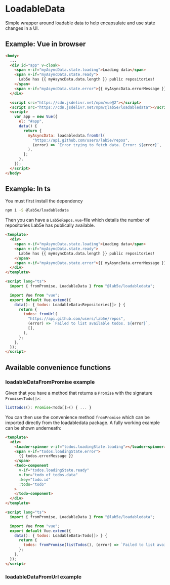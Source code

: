 # LoadableData

Simple wrapper around loadable data to help encapsulate and use state changes in a UI.

## Example: Vue in browser

```html
<body>
  ...
  <div id="app" v-cloak>
    <span v-if="myAsyncData.state.loading">Loading data</span>
    <span v-if="myAsyncData.state.ready">
      Lab5e has {{ myAsyncData.data.length }} public repositories!
    </span>
    <span v-if="myAsyncData.state.error">{{ myAsyncData.errorMessage }}</span>
  </div>

  <script src="https://cdn.jsdelivr.net/npm/vue@2"></script>
  <script src="https://cdn.jsdelivr.net/npm/@lab5e/loadabledata"></script>
  <script>
    var app = new Vue({
      el: "#app",
      data() {
        return {
          myAsyncData: loadabledata.fromUrl(
            "https://api.github.com/users/lab5e/repos",
            (error) => `Error trying to fetch data. Error: ${error}`,
          ),
        };
      },
    });
  </script>
</body>
```

## Example: In ts

You must first install the dependency

```bash
npm i -S @lab5e/loadabledata
```

Then you can have a `Lab5eRepos.vue`-file which details the number of repositories Lab5e has publically available.

```html
<template>
  <div>
    <span v-if="myAsyncData.state.loading">Loading data</span>
    <span v-if="myAsyncData.state.ready">
      Lab5e has {{ myAsyncData.data.length }} public repositories!
    </span>
    <span v-if="myAsyncData.state.error">{{ myAsyncData.errorMessage }}</span>
  </div>
</template>

<script lang="ts">
  import { fromPromise, LoadableData } from "@lab5e/loadabledata";

  import Vue from "vue";
  export default Vue.extend({
    data(): { todos: LoadableData<Repositories[]> } {
      return {
        todos: fromUrl(
          "https://api.github.com/users/lab5e/repos",
          (error) => `Failed to list available todos. ${error}`,
          [],
        ),
      };
    },
  });
</script>
```

## Available convenience functions

### loadableDataFromPromise example

Given that you have a method that returns a `Promise` with the signature `Promise<Todo[]>`:

```ts
listTodos(): Promise<Todo[]>() { ... }
```

You can then use the convenience method `fromPromise` which can be imported directly from the loadabledata package. A fully working example can be shown underneath:

```html
<template>
  <div>
    <loader-spinner v-if="todos.loadingState.loading"></loader-spinner>
    <span v-if="todos.loadingState.error">
      {{ todos.errorMessage }}
    </span>
    <todo-component
      v-if="todos.loadingState.ready"
      v-for="todo of todos.data"
      :key="todo.id"
      :todo="todo"
    >
    </todo-component>
  </div>
</template>

<script lang="ts">
  import { fromPromise, LoadableData } from "@lab5e/loadabledata";

  import Vue from "vue";
  export default Vue.extend({
    data(): { todos: LoadableData<Todo[]> } {
      return {
        todos: fromPromise(listTodos(), (error) => `Failed to list available todos. ${error}`, []),
      };
    },
  });
</script>
```

### loadableDataFromUrl example
